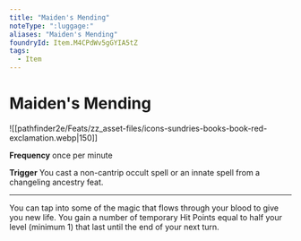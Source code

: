 ```yaml
---
title: "Maiden's Mending"
noteType: ":luggage:"
aliases: "Maiden's Mending"
foundryId: Item.M4CPdWv5gGYIA5tZ
tags:
  - Item
---
```


# Maiden's Mending
![[pathfinder2e/Feats/zz_asset-files/icons-sundries-books-book-red-exclamation.webp|150]]

**Frequency** once per minute

**Trigger** You cast a non-cantrip occult spell or an innate spell from a changeling ancestry feat.

* * *

You can tap into some of the magic that flows through your blood to give you new life. You gain a number of temporary Hit Points equal to half your level (minimum 1) that last until the end of your next turn.
